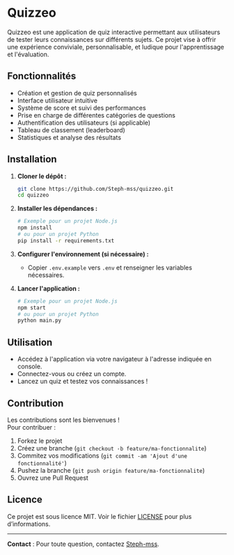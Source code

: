 # Quizzeo

Quizzeo est une application de quiz interactive permettant aux utilisateurs de tester leurs connaissances sur différents sujets. Ce projet vise à offrir une expérience conviviale, personnalisable, et ludique pour l'apprentissage et l'évaluation.

## Fonctionnalités

- Création et gestion de quiz personnalisés
- Interface utilisateur intuitive
- Système de score et suivi des performances
- Prise en charge de différentes catégories de questions
- Authentification des utilisateurs (si applicable)
- Tableau de classement (leaderboard)
- Statistiques et analyse des résultats

## Installation

1. **Cloner le dépôt :**
   ```bash
   git clone https://github.com/Steph-mss/quizzeo.git
   cd quizzeo
   ```

2. **Installer les dépendances :**
   ```bash
   # Exemple pour un projet Node.js
   npm install
   # ou pour un projet Python
   pip install -r requirements.txt
   ```

3. **Configurer l'environnement (si nécessaire) :**
   - Copier `.env.example` vers `.env` et renseigner les variables nécessaires.

4. **Lancer l'application :**
   ```bash
   # Exemple pour un projet Node.js
   npm start
   # ou pour un projet Python
   python main.py
   ```

## Utilisation

- Accédez à l'application via votre navigateur à l'adresse indiquée en console.
- Connectez-vous ou créez un compte.
- Lancez un quiz et testez vos connaissances !

## Contribution

Les contributions sont les bienvenues !  
Pour contribuer :

1. Forkez le projet
2. Créez une branche (`git checkout -b feature/ma-fonctionnalite`)
3. Commitez vos modifications (`git commit -am 'Ajout d'une fonctionnalité'`)
4. Pushez la branche (`git push origin feature/ma-fonctionnalite`)
5. Ouvrez une Pull Request

## Licence

Ce projet est sous licence MIT. Voir le fichier [LICENSE](LICENSE) pour plus d’informations.

---

**Contact** : Pour toute question, contactez [Steph-mss](https://github.com/Steph-mss).
